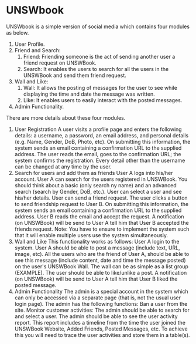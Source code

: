# UNSWbook
UNSWbook is a simple version of social media which contains four modules as below.
1. User Profile.
2. Friend and Search:
    1. Friend: Friending someone is the act of sending another user a friend request on UNSWBook.
    2. Search: It enables the users to search for all the users in the UNSWBook and send them friend request.
3. Wall and Like:
    1. Wall: It allows the posting of messages for the user to see while displaying the time and date the message was written.
    2. Like: It enables users to easily interact with the posted messages.
4. Admin Functionality.


There are more details about these four modules.
1. User Registration
A user visits a profile page and enters the following details: a username, a password, an email address, and personal details (e.g. Name, Gender, DoB, Photo, etc).
On submitting this information, the system sends an email containing a confirmation URL to the supplied address.
The user reads the email, goes to the confirmation URL; the system confirms the registration.
Every detail other than the username can be changed at any time by the user.
2. Search for users and add them as friends
User A logs into his/her account.
User A can search for the users registered in UNSWBook. You should think about a basic (only search ny name) and an advanced search (search by Gender, DoB, etc.).
User can select a user and see his/her details. User can send a friend request.
The user clicks a button to send friendship request to User B. On submitting this information, the system sends an email containing a confirmation URL to the supplied address.
User B reads the email and accept the request. A notification (on UNSWBook) will be send to User A tell him that User B accepted the friends request.
Note: You have to ensure to implement the system such that it will enable multiple users use the system simultaneously.
3. Wall and Like
This functionality works as follows:
 User A login to the system.
 User A should be able to post a message (include text, URL, image, etc).
 All the users who are the friend of User A, should be able to see this message (include content, date and time the message posted) on    the user's UNSWBook Wall. The wall can be as simple as a list group (EXAMPLE).
 The user should be able to like/unlike a post. A notification (on UNSWBook) will be send to User A tell him that User B liked the posted message.
4. Admin Functionality
The admin is a special account in the system which can only be accessed via a separate page (that is, not the usual user login page). The admin has the following functions:
 Ban a user from the site.
 Monitor customer activities:
 The admin should be able to search for and select a user.
 The admin should be able to see the user activity report. This report includes a timeline from the time the user joined the UNSWBook     Website, Added Friends, Posted Messages, etc. To achieve this you will need to trace the user activities and store them in a table(s).
